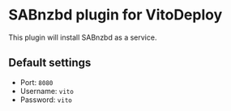 # SABnzbd plugin for VitoDeploy

This plugin will install SABnzbd as a service.

## Default settings

- Port: `8080`
- Username: `vito`
- Password: `vito`
